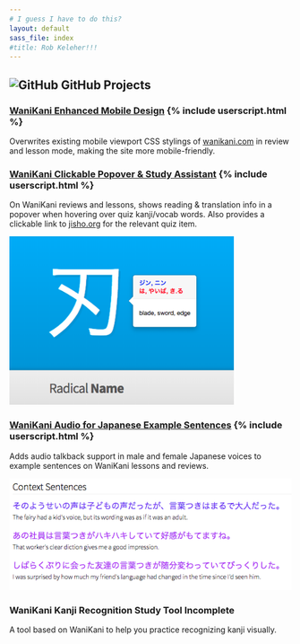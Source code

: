 ```yaml
---
# I guess I have to do this?
layout: default
sass_file: index
#title: Rob Keleher!!!
---
```


## <span class="github-icon img-rounded"><img class="img-rounded" alt="GitHub" src="assets/images/blacktocat.png"/></span> GitHub Projects

### [WaniKani Enhanced Mobile Design](https://gist.github.com/tryforceful/ff2c36baddf2a5029aa1cf03215d7880#file-tryf-wk-enhnaced-mobile-css-userscript-js) {% include userscript.html %}
Overwrites existing mobile viewport CSS stylings of [wanikani.com](http://www.wanikani.com) in review and lesson mode, making the site more mobile-friendly.

### [WaniKani Clickable Popover &amp; Study Assistant](https://gist.github.com/tryforceful/5a2682f76b359ba283913eaebe34f8e6) {% include userscript.html %}
On WaniKani reviews and lessons, shows reading & translation info in a popover when hovering over quiz kanji/vocab words. Also provides a clickable link to [jisho.org](http://www.jisho.org) for the relevant quiz item.

<img class="col-md-offset-1 img-responsive" style="max-height: 300px" src="assets/images/wk/wk_popover_2.png">

### [WaniKani Audio for Japanese Example Sentences](https://gist.github.com/tryforceful/e7c44b2e715ae3e7679b7e108d84d2b0) {% include userscript.html %}
Adds audio talkback support in male and female Japanese voices to example sentences on WaniKani lessons and reviews.

<img class="col-md-offset-1 img-responsive" src="assets/images/wk/wk_audio.png">

### WaniKani Kanji Recognition Study Tool <span class="label label-default">Incomplete</span>
A tool based on WaniKani to help you practice recognizing kanji visually.
